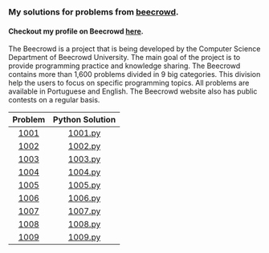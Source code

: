 ### My solutions for problems from [beecrowd](https://www.beecrowd.com.br/judge/pt). 
#### Checkout my profile on Beecrowd [here](https://www.beecrowd.com.br/judge/pt/users/statistics/318623).

The Beecrowd is a project that is being developed by the Computer Science Department of Beecrowd University. The main goal of the project is to provide programming practice and knowledge sharing. The Beecrowd contains more than 1,600 problems divided in 9 big categories. This division help the users to focus on specific programming topics. All problems are available in Portuguese and English. The Beecrowd website also has public contests on a regular basis.

|					Problem							|			Python Solution	
|:---------------------------------------------------------------------------------------------:|:-----------------------------------------------------------------------------------------------------:|
|[1001](https://www.beecrowd.com.br/judge/pt/problems/view/1001)      | [1001.py](https://github.com/MouraRaquel/beecrowd/blob/main/1001.py)
|[1002](https://www.beecrowd.com.br/judge/pt/problems/view/1002)      | [1002.py](https://github.com/MouraRaquel/beecrowd/blob/main/1002.py)
|[1003](https://www.beecrowd.com.br/judge/pt/problems/view/1003)      | [1003.py](https://github.com/MouraRaquel/beecrowd/blob/main/1003.py)
|[1004](https://www.beecrowd.com.br/judge/pt/problems/view/1004)      | [1004.py](https://github.com/MouraRaquel/beecrowd/blob/main/1004.py)           
|[1005](https://www.beecrowd.com.br/judge/pt/problems/view/1005)      | [1005.py](https://github.com/MouraRaquel/beecrowd/blob/main/1005.py)  
|[1006](https://www.beecrowd.com.br/judge/pt/problems/view/1006)      | [1006.py](https://github.com/MouraRaquel/beecrowd/blob/main/1006.py)
|[1007](https://www.beecrowd.com.br/judge/pt/problems/view/1007)      | [1007.py](https://github.com/MouraRaquel/beecrowd/blob/main/1007.py)
|[1008](https://www.beecrowd.com.br/judge/pt/problems/view/1008)      | [1008.py](https://github.com/MouraRaquel/beecrowd/blob/main/1008.py)
|[1009](https://www.beecrowd.com.br/judge/pt/problems/view/1009)      | [1009.py](https://github.com/MouraRaquel/beecrowd/blob/main/1009.py)
